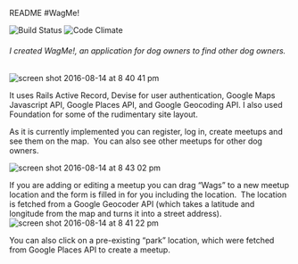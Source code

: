  README
#WagMe!

![Build Status](https://codeship.com/projects/4e19db40-2f36-0134-7384-4a25dba64f1f/status?branch=master)
![Code Climate](https://codeclimate.com/github/MiaFay/breakable-toy.png)


###### I created WagMe!, an application for dog owners to find other dog owners.
![screen shot 2016-08-14 at 8 40 41 pm](https://cloud.githubusercontent.com/assets/18152057/17653659/dbe126e8-6266-11e6-80c9-a1a5475041dd.png)

It uses Rails Active Record, Devise for user authentication, Google Maps Javascript API, Google Places API, and Google Geocoding API. I also used Foundation for some of the rudimentary site layout.

As it is currently implemented you can register, log in, create meetups and see them on the map.  You can also see other meetups for other dog owners.

![screen shot 2016-08-14 at 8 43 02 pm](https://cloud.githubusercontent.com/assets/18152057/17653631/7e33e8c8-6266-11e6-822c-bbbf01328dbf.png)

If you are adding or editing a meetup you can drag “Wags” to a new meetup location and the form is filled in for you including the location.  The location is fetched from a Google Geocoder API (which takes a latitude and longitude from the map and turns it into a street address).
![screen shot 2016-08-14 at 8 41 22 pm](https://cloud.githubusercontent.com/assets/18152057/17653646/b9419550-6266-11e6-9f33-b33d4043fc9b.png)

You can also click on a pre-existing “park” location, which were fetched from Google Places API to create a meetup.
